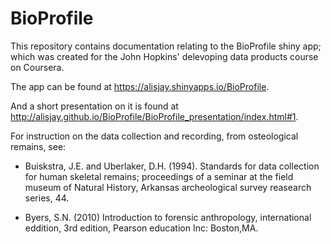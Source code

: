 # BioProfile

This repository contains documentation relating to the BioProfile shiny app; which was created for the John Hopkins' delevoping data products course on Coursera. 

The app can be found  at https://alisjay.shinyapps.io/BioProfile. 

And a short presentation on it is found at http://alisjay.github.io/BioProfile/BioProfile_presentation/index.html#1. 

For instruction on the data collection and recording, from osteological remains, see:

- Buiskstra, J.E. and Uberlaker, D.H. (1994). Standards for data collection for human skeletal remains; proceedings of a seminar at the field museum of Natural History, Arkansas archeological survey reasearch series, 44. 

- Byers, S.N. (2010) Introduction to forensic anthropology, international eddition, 3rd edition, Pearson education Inc: Boston,MA.  

